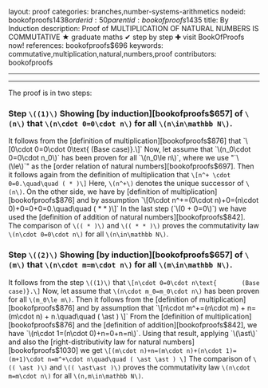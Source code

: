 layout: proof
categories: branches,number-systems-arithmetics
nodeid: bookofproofs$1438
orderid: 50
parentid: bookofproofs$1435
title: By Induction
description:  Proof of MULTIPLICATION OF NATURAL NUMBERS IS COMMUTATIVE &#9733; graduate maths &#10004; step by step &#10010; visit BookOfProofs now!
references: bookofproofs$696
keywords: commutative,multiplication,natural,numbers,proof
contributors: bookofproofs

---


---

The proof is in two steps:

### Step `\((1)\)` Showing [by induction][bookofproofs$657] of `\(n\)` that `\(n\cdot 0=0\cdot n\)` for all `\(n\in\mathbb N\)`.

It follows from the [definition of multiplication][bookofproofs$876] that
`\[0\cdot 0=0\cdot 0\text{       (Base case)}.\]`
Now, let assume that `\(n_0\cdot 0=0\cdot n_0\)` has been proven for all `\(n_0\le n\)`, where we use "`\(\le\)`" as the [order relation of natural numbers][bookofproofs$697]. Then it follows again from the definition of multiplication that
`\[n^+ \cdot 0=0.\quad\quad ( * )\]`
Here, `\(n^+\)` denotes the unique successor of `\(n\)`.  On the other side, we have by [definition of multiplication][bookofproofs$876] and by assumption 
`\[0\cdot n^+=(0\cdot n)+0=(n\cdot 0)+0=0+0=0.\quad\quad ( * * )\]`
In the last step (`\(0 + 0=0\)`) we have used the [definition of addition of natural numbers][bookofproofs$842]. The comparison of `\(( * )\)` and  `\(( * * )\)` proves the commutativity law `\(n\cdot 0=0\cdot n\)` for all `\(n\in\mathbb N\)`.

### Step `\((2)\)` Showing [by induction][bookofproofs$657] of `\(m\)` that `\(n\cdot m=m\cdot n\)` for all `\(m\in\mathbb N\)`.

It follows from the step `\((1)\)` that 
`\[n\cdot 0=0\cdot n\text{       (Base case)}.\]`
Now, let assume that `\(n\cdot m_0=m_0\cdot n\)` has been proven for all `\(m_0\le m\)`. Then it follows from the [definition of multiplication][bookofproofs$876] and by assumption that
`\[n\cdot m^+=(n\cdot m) + n=(m\cdot n) + n.\quad\quad ( \ast ) \]`
From the [definition of multiplication][bookofproofs$876] and the [definition of addition][bookofproofs$842], we have `\(n\cdot 1=(n\cdot 0)+n=0+n=n\)`. Using that result, applying `\(\ast\)` and also the [right-distributivity law for natural numbers][bookofproofs$1030] we get
`\[(m\cdot n)+n=(m\cdot n)+(n\cdot 1)=(m+1)\cdot n=m^+\cdot n\quad\quad ( \ast \ast ) \]`
The comparison of `\(( \ast )\)` and  `\(( \ast\ast )\)` proves the commutativity law `\(n\cdot m=m\cdot n\)` for all `\(n,m\in\mathbb N\)`.
